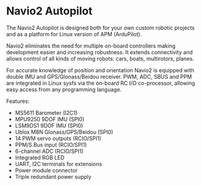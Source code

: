 <!--
---
name: Navio2 Autopilot
class: board
type: gps,motor,sensor
formfactor: HAT
manufacturer: Emlid
collected: Other
description: Full drone controller for Raspberry Pi
url: https://docs.emlid.com/navio2/
github: https://github.com/emlid/Navio2
buy: https://emlid.com/shop/navio2/
image: 'emlid-navio2.png'
pincount: 40
eeprom: setup
power:
  '1':
  '2':
ground:
  '6':
  '9':
  '14':
  '20':
  '25':
  '30':
  '34':
  '39':
pin:
  '3':
    name: MS5611 Data
    mode: i2c
  '5':
    name: MS5611 Clock
    mode: i2c
  '7':
    name: Red LED
    mode: output
    active: high
  '13':
    name: Green LED
    mode: output
    active: high
  '15':
    name: LSM9DS1 Magneto CS
    mode: chipselect
    active: high
  '16':
    name: MPU9250 Interrupt
    mode: output
    active: high
  '18':
    name: RCIO PC10
  '19':
    mode: spi
  '21':
    mode: spi
  '22':
    name: LSM9DS1 Accel/Gyro CS
    mode: chipselect
    active: high
  '23':
    mode: spi
  '24':
  '26':
    name: MPU9250 Chip Select
    mode: chipselect
    active: high
  '29':
    name: RCIO PC11
  '31':
    name: Blue LED
    mode: output
    active: high
  '32':
    name: RCIO Clock
  '33':
    name: RCIO Data
  '35':
    name: RCIO SDI
    mode: spi
  '36':
    name: RCIO Chip Select
    mode: chipselect
    active: high
  '38':
    name: RCIO SDO
    mode: spi
  '40':
    name: RCIO SCLK
    mode: spi
i2c:
  '0x77':
    name: Barometer
    device: MS5611
-->
# Navio2 Autopilot

The Navio2 Autopilot is designed both for your own custom robotic projects and as a platform for Linux version of APM (ArduPilot).

Navio2 eliminates the need for multiple on-board controllers making development easier and increasing robustness. It extends connectivity and allows control of all kinds of moving robots: cars, boats, multirotors, planes.

For accurate knowledge of position and orientation Navio2 is equipped with double IMU and GPS/Glonass/Beidou receiver. PWM, ADC, SBUS and PPM are integrated in Linux sysfs via the on-board RC I/O co-processor, allowing easy access from any programming language.

Features:

* MS5611 Barometer (I2C1)
* MPU9250 9DOF IMU (SPI0)
* LSM9DS1 9DOF IMU (SPI0)
* Ublox M8N Glonass/GPS/Beidou (SPI0)
* 14 PWM servo outputs (RCIO/SPI1)
* PPM/S.Bus input (RCIO/SPI1)
* 6-channel ADC (RCIO/SPI1)
* Integrated RGB LED
* UART, I2C terminals for extensions
* Power module connector
* Triple redundant power supply
